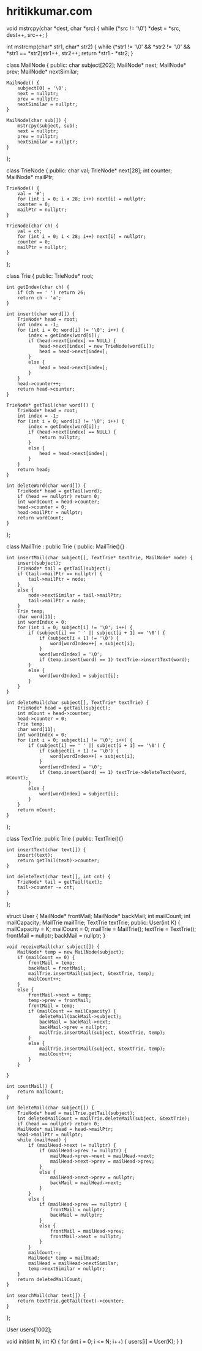 # hritikkumar.com

void mstrcpy(char *dest, char *src) {
	while (*src != '\0') *dest = *src, dest++, src++;
}

int mstrcmp(char* str1, char* str2) {
	while (*str1 != '\0' && *str2 != '\0' && *str1 == *str2)str1++, str2++;
	return *str1 - *str2;
}

class MailNode {
public:
	char subject[202];
	MailNode* next;
	MailNode* prev;
	MailNode* nextSimilar;

	MailNode() {
		subject[0] = '\0';
		next = nullptr;
		prev = nullptr;
		nextSimilar = nullptr;
	}

	MailNode(char sub[]) {
		mstrcpy(subject, sub);
		next = nullptr;
		prev = nullptr;
		nextSimilar = nullptr;
	}
};

class TrieNode {
public:
	char val;
	TrieNode* next[28];
	int counter;
	MailNode* mailPtr;

	TrieNode() {
		val = '#';
		for (int i = 0; i < 28; i++) next[i] = nullptr;
		counter = 0;
		mailPtr = nullptr;
	}

	TrieNode(char ch) {
		val = ch;
		for (int i = 0; i < 28; i++) next[i] = nullptr;
		counter = 0;
		mailPtr = nullptr;
	}
};

class Trie {
public:
	TrieNode* root;

	int getIndex(char ch) {
		if (ch == ' ') return 26;
		return ch - 'a';
	}

	int insert(char word[]) {
		TrieNode* head = root;
		int index = -1;
		for (int i = 0; word[i] != '\0'; i++) {
			index = getIndex(word[i]);
			if (head->next[index] == NULL) {
				head->next[index] = new TrieNode(word[i]);
				head = head->next[index];
			}
			else {
				head = head->next[index];
			}
		}
		head->counter++;
		return head->counter;
	}

	TrieNode* getTail(char word[]) {
		TrieNode* head = root;
		int index = -1;
		for (int i = 0; word[i] != '\0'; i++) {
			index = getIndex(word[i]);
			if (head->next[index] == NULL) {
				return nullptr;
			}
			else {
				head = head->next[index];
			}
		}
		return head;
	}

	int deleteWord(char word[]) {
		TrieNode* head = getTail(word);
		if (head == nullptr) return 0;
		int wordCount = head->counter;
		head->counter = 0;
		head->mailPtr = nullptr;
		return wordCount;
	}
};

class MailTrie : public Trie {
public:
	MailTrie(){}

	int insertMail(char subject[], TextTrie* textTrie, MailNode* node) {
		insert(subject);
		TrieNode* tail = getTail(subject);
		if (tail->mailPtr == nullptr) {
			tail->mailPtr = node;
		}
		else {
			node->nextSimilar = tail->mailPtr;
			tail->mailPtr = node;
		}
		Trie temp;
		char word[11];
		int wordIndex = 0;
		for (int i = 0; subject[i] != '\0'; i++) {
			if (subject[i] == ' ' || subject[i + 1] == '\0') {
				if (subject[i + 1] != '\0') {
					word[wordIndex++] = subject[i];
				}
				word[wordIndex] = '\0';
				if (temp.insert(word) == 1) textTrie->insertText(word);
			}
			else {
				word[wordIndex] = subject[i];
			}
		}
	}

	int deleteMail(char subject[], TextTrie* textTrie) {
		TrieNode* head = getTail(subject);
		int mCount = head->counter;
		head->counter = 0;
		Trie temp;
		char word[11];
		int wordIndex = 0;
		for (int i = 0; subject[i] != '\0'; i++) {
			if (subject[i] == ' ' || subject[i + 1] == '\0') {
				if (subject[i + 1] != '\0') {
					word[wordIndex++] = subject[i];
				}
				word[wordIndex] = '\0';
				if (temp.insert(word) == 1) textTrie->deleteText(word, mCount);
			}
			else {
				word[wordIndex] = subject[i];
			}
		}
		return mCount;
	}
};

class TextTrie: public Trie {
public:
	TextTrie(){}

	int insertText(char text[]) {
		insert(text);
		return getTail(text)->counter;
	}

	int deleteText(char text[], int cnt) {
		TrieNode* tail = getTail(text);
		tail->counter -= cnt;
	}
};

struct User {
	MailNode* frontMail;
	MailNode* backMail;
	int mailCount;
	int mailCapacity;
	MailTrie mailTrie;
	TextTrie textTrie;
public:
	User(int K) {
		mailCapacity = K;
		mailCount = 0;
		mailTrie = MailTrie();
		textTrie = TextTrie();
		frontMail = nullptr;
		backMail = nullptr;
	}

	void receiveMail(char subject[]) {
		MailNode* temp = new MailNode(subject);
		if (mailCount == 0) {
			frontMail = temp;
			backMail = frontMail;
			mailTrie.insertMail(subject, &textTrie, temp);
			mailCount++;
		}
		else {
			frontMail->next = temp;
			temp->prev = frontMail;
			frontMail = temp;
			if (mailCount == mailCapacity) {
				deleteMail(backMail->subject);
				backMail = backMail->next;
				backMail->prev = nullptr;
				mailTrie.insertMail(subject, &textTrie, temp);
			}
			else {
				mailTrie.insertMail(subject, &textTrie, temp);
				mailCount++;
			}
		}

	}

	int countMail() {
		return mailCount;
	}

	int deleteMail(char subject[]) {
		TrieNode* head = mailTrie.getTail(subject);
		int deletedMailCount = mailTrie.deleteMail(subject, &textTrie);
		if (head == nullptr) return 0;
		MailNode* mailHead = head->mailPtr;
		head->mailPtr = nullptr;
		while (mailHead) {
			if (mailHead->next != nullptr) {
				if (mailHead->prev != nullptr) {
					mailHead->prev->next = mailHead->next;
					mailHead->next->prev = mailHead->prev;
				}
				else {
					mailHead->next->prev = nullptr;
					backMail = mailHead->next;
				}
			}
			else {
				if (mailHead->prev == nullptr) {
					frontMail = nullptr;
					backMail = nullptr;
				}
				else {
					frontMail = mailHead->prev;
					frontMail->next = nullptr;
				}
			}
			mailCount--;
			MailNode* temp = mailHead;
			mailHead = mailHead->nextSimilar;
			temp->nextSimilar = nullptr;
		}
		return deletedMailCount;
	}

	int searchMail(char text[]) {
		return textTrie.getTail(text)->counter;
	}
};

User users[1002];

void init(int N, int K) {
	for (int i = 0; i <= N; i++) {
		users[i] = User(K);
	}
}

